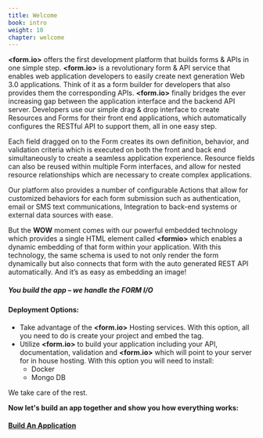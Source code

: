 ```yaml
---
title: Welcome
book: intro
weight: 10
chapter: welcome
---
```


**&lt;<span class="text-primary">form</span>.<span class="text-secondary">io</span>&gt;** offers the first development platform that builds forms & APIs in one simple step. **&lt;<span class="text-primary">form</span>.<span class="text-secondary">io</span>&gt;** is a revolutionary form & API service that enables web application developers to easily create next generation Web 3.0 applications. Think of it as a form builder for developers that also provides them the corresponding APIs. **&lt;<span class="text-primary">form</span>.<span class="text-secondary">io</span>&gt;** finally bridges the ever increasing gap between the application interface and the backend API server. Developers use our simple drag & drop interface to create Resources and Forms for their front end applications, which automatically configures the RESTful API to support them, all in one easy step.

Each field dragged on to the Form creates its own definition, behavior, and validation criteria which is executed on both the front and back end simultaneously to create a seamless application experience. Resource fields can also be reused within multiple Form interfaces, and allow for nested resource relationships which are necessary to create complex applications.

Our platform also provides a number of configurable Actions that allow for customized behaviors for each form submission such as authentication, email or SMS text communications, Integration to back-end systems or external data sources with ease.

But the **WOW** moment comes with our powerful embedded technology which provides a single HTML element called **&lt;formio&gt;** which enables a dynamic embedding of that form within your application. With this technology, the same schema is used to not only render the form dynamically but also connects that form with the auto generated REST API automatically. And it’s as easy as embedding an image!

##### You build the app – ***we handle the FORM I/O***

#### Deployment Options:
- Take advantage of the **&lt;<span class="text-primary">form</span>.<span class="text-secondary">io</span>&gt;** Hosting services. With this option, all you need to do is create your project and embed the tag.
- Utilize **&lt;<span class="text-primary">form</span>.<span class="text-secondary">io</span>&gt;** to build your application including your API, documentation, validation and **&lt;<span class="text-primary">form</span>.<span class="text-secondary">io</span>&gt;** which will point to your server for in house hosting. With this option you will need to install:
  - Docker
  - Mongo DB

We take care of the rest.

**Now let's build an app together and show you how everything works:**

#### [**Build An Application**](/start)
